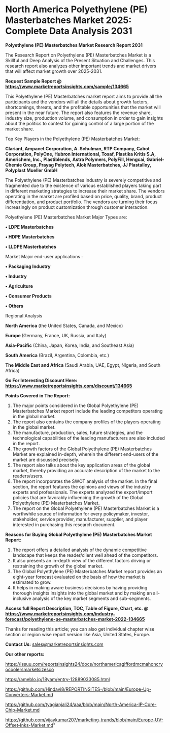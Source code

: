 # North America Polyethylene (PE) Masterbatches Market 2025: Complete Data Analysis 2031

<strong>Polyethylene (PE) Masterbatches Market Research Report 2031</strong>

The Research Report on Polyethylene (PE) Masterbatches Market is a Skillful and Deep Analysis of the Present Situation and Challenges. This research report also analyzes other important trends and market drivers that will affect market growth over 2025-2031.

<strong>Request Sample Report @ <a href=https://www.marketreportsinsights.com/sample/134665>https://www.marketreportsinsights.com/sample/134665</a></strong>

This Polyethylene (PE) Masterbatches market report aims to provide all the participants and the vendors will all the details about growth factors, shortcomings, threats, and the profitable opportunities that the market will present in the near future. The report also features the revenue share, industry size, production volume, and consumption in order to gain insights about the politics to contest for gaining control of a large portion of the market share.

Top Key Players in the Polyethylene (PE) Masterbatches Market:

<strong>Clariant, Ampacet Corporation, A. Schulman, RTP Company, Cabot Corporation, PolyOne, Hubron International, Tosaf, Plastika Kritis S.A, Americhem, Inc., Plastiblends, Astra Polymers, PolyFill, Hengcai, Gabriel-Chemie Group, Prayag Polytech, Alok Masterbatches, JJ Plastalloy, Polyplast Mueller GmbH</strong>

The Polyethylene (PE) Masterbatches Industry is severely competitive and fragmented due to the existence of various established players taking part in different marketing strategies to increase their market share. The vendors operating in the market are profiled based on price, quality, brand, product differentiation, and product portfolio. The vendors are turning their focus increasingly on product customization through customer interaction.

Polyethylene (PE) Masterbatches Market Major Types are:

<strong>• LDPE Masterbatches

• HDPE Masterbatches

• LLDPE Masterbatches</strong>

Market Major end-user applications :

<strong>• Packaging Industry

• Industry

• Agriculture

• Consumer Products

• Others</strong>

Regional Analysis

</u><strong><b>North America</b></strong> (the United States, Canada, and Mexico)

<strong><b>Europe </b></strong>(Germany, France, UK, Russia, and Italy)

<strong><b>Asia-Pacific</b></strong> (China, Japan, Korea, India, and Southeast Asia)

<strong><b>South America</b></strong> (Brazil, Argentina, Colombia, etc.)

<strong><b>The Middle East and Africa</b></strong> (Saudi Arabia, UAE, Egypt, Nigeria, and South Africa)

<strong>Go For Interesting Discount Here: <a href=https://www.marketreportsinsights.com/discount/134665>https://www.marketreportsinsights.com/discount/134665</a></strong>

<strong>Points Covered in The Report:</strong>
<ol>
  <li>The major points considered in the Global Polyethylene (PE) Masterbatches Market report include the leading competitors operating in the global market.</li>
  <li>The report also contains the company profiles of the players operating in the global market.</li>
  <li>The manufacture, production, sales, future strategies, and the technological capabilities of the leading manufacturers are also included in the report.</li>
  <li>The growth factors of the Global Polyethylene (PE) Masterbatches Market are explained in-depth, wherein the different end-users of the market are discussed precisely.</li>
  <li>The report also talks about the key application areas of the global market, thereby providing an accurate description of the market to the readers/users.</li>
  <li>The report incorporates the SWOT analysis of the market. In the final section, the report features the opinions and views of the industry experts and professionals. The experts analyzed the export/import policies that are favorably influencing the growth of the Global Polyethylene (PE) Masterbatches Market.</li>
  <li>The report on the Global Polyethylene (PE) Masterbatches Market is a worthwhile source of information for every policymaker, investor, stakeholder, service provider, manufacturer, supplier, and player interested in purchasing this research document.</li>
</ol>
<strong>Reasons for Buying Global Polyethylene (PE) Masterbatches Market Report:</strong>

<ol>
  <li>The report offers a detailed analysis of the dynamic competitive landscape that keeps the reader/client well ahead of the competitors.</li>
  <li>It also presents an in-depth view of the different factors driving or restraining the growth of the global market.</li>
  <li>The Global Polyethylene (PE) Masterbatches Market report provides an eight-year forecast evaluated on the basis of how the market is estimated to grow.</li>
  <li>It helps in making aware business decisions by having providing thorough insights insights into the global market and by making an all-inclusive analysis of the key market segments and sub-segments.</li>
</ol>
<strong>Access full Report Description, TOC, Table of Figure, Chart, etc. @ <a href=https://www.marketreportsinsights.com/industry-forecast/polyethylene-pe-masterbatches-market-2022-134665>https://www.marketreportsinsights.com/industry-forecast/polyethylene-pe-masterbatches-market-2022-134665</a></strong>


Thanks for reading this article; you can also get individual chapter wise section or region wise report version like Asia, United States, Europe.

<strong>Contact Us:</strong>
sales@marketreportsinsights.com

<strong>Our other reports:</strong>

<a href=https://issuu.com/reportsinsights24/docs/northamericagiffordmcmahoncryocoolersmarketsizesco>https://issuu.com/reportsinsights24/docs/northamericagiffordmcmahoncryocoolersmarketsizesco</a>

<a href=https://ameblo.jp/18yam/entry-12889033085.html>https://ameblo.jp/18yam/entry-12889033085.html</a>

<a href=https://github.com/Hindavi8/REPORTINSITES-/blob/main/Europe-Up-Converters-Market.md>https://github.com/Hindavi8/REPORTINSITES-/blob/main/Europe-Up-Converters-Market.md</a>

<a href=https://github.com/tyagianjali24/aaa/blob/main/North-America-IP-Core-Chip-Market.md>https://github.com/tyagianjali24/aaa/blob/main/North-America-IP-Core-Chip-Market.md</a>

<a href=https://github.com/vijaykumar207/marketing-trands/blob/main/Europe-UV-Offset-Inks-Market.md>https://github.com/vijaykumar207/marketing-trands/blob/main/Europe-UV-Offset-Inks-Market.md</a>"
